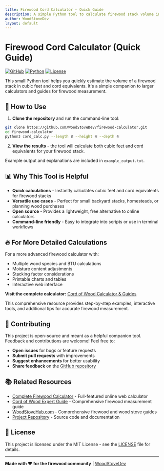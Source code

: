 ```yaml
---
title: Firewood Cord Calculator — Quick Guide
description: A simple Python tool to calculate firewood stack volume in cubic feet and cord equivalents
author: WoodStoveDev
layout: default
---
```


# Firewood Cord Calculator (Quick Guide)

[![GitHub](https://img.shields.io/badge/GitHub-Repository-blue?logo=github)](https://github.com/WoodStoveDev/firewood-calculator)
[![Python](https://img.shields.io/badge/Python-3.6+-green?logo=python)](https://python.org)
[![License](https://img.shields.io/badge/License-MIT-yellow)](https://opensource.org/licenses/MIT)

This small Python tool helps you quickly estimate the volume of a firewood stack in cubic feet and cord equivalents. It's a simple companion to larger calculators and guides for firewood measurement.

## 🚀 How to Use

1. **Clone the repository** and run the command-line tool:

```bash
git clone https://github.com/WoodStoveDev/firewood-calculator.git
cd firewood-calculator
python3 cord_calc.py --length 8 --height 4 --depth 4
```

2. **View the results** - the tool will calculate both cubic feet and cord equivalents for your firewood stack.

Example output and explanations are included in `example_output.txt`.

## 📊 Why This Tool is Helpful

- **Quick calculations** - Instantly calculates cubic feet and cord equivalents for firewood stacks
- **Versatile use cases** - Perfect for small backyard stacks, homesteads, or planning wood purchases
- **Open source** - Provides a lightweight, free alternative to online calculators
- **Command-line friendly** - Easy to integrate into scripts or use in terminal workflows

## 🔥 For More Detailed Calculations

For a more advanced firewood calculator with:

- Multiple wood species and BTU calculations
- Moisture content adjustments
- Stacking factor considerations
- Printable charts and tables
- Interactive web interface

**Visit the complete calculator:** [Cord of Wood Calculator & Guides](https://woodstovehub.com/cord-of-wood-calculator/)

This comprehensive resource provides step-by-step examples, interactive tools, and additional tips for accurate firewood measurement.



## 🤝 Contributing

This project is open-source and meant as a helpful companion tool. Feedback and contributions are welcome! Feel free to:

- **Open issues** for bugs or feature requests
- **Submit pull requests** with improvements
- **Suggest enhancements** for better usability
- **Share feedback** on the [GitHub repository](https://github.com/WoodStoveDev/firewood-calculator)

## 📚 Related Resources

- [Complete Firewood Calculator](https://woodstovehub.com/cord-of-wood-calculator/) - Full-featured online web calculator
- [Cord of Wood Expert Guide](https://woodstovehub.com/cord-of-firewood-complete-guide/) - Comprehensive firewood measurement guide
- [WoodStoveHub.com](https://woodstovehub.com/) - Comprehensive firewood and wood stove guides
- [Project Repository](https://github.com/WoodStoveDev/firewood-calculator) - Source code and documentation

## 📄 License

This project is licensed under the MIT License - see the [LICENSE](LICENSE) file for details.

---

**Made with ❤️ for the firewood community** | [WoodStoveDev](https://github.com/WoodStoveDev)

